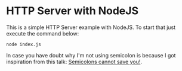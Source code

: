 # HTTP Server with NodeJS

This is a simple HTTP Server example with NodeJS. To start that just execute the command below:

```
node index.js
```

In case you have doubt why I'm not using semicolon is because I got inspiration from this talk: [Semicolons cannot save you!](https://www.youtube.com/watch?v=Qlr-FGbhKaI).
